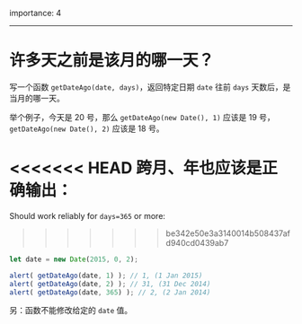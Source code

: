 importance: 4

---

# 许多天之前是该月的哪一天？

写一个函数 `getDateAgo(date, days)`，返回特定日期 `date` 往前 `days` 天数后，是当月的哪一天。

举个例子，今天是 20 号，那么 `getDateAgo(new Date(), 1)` 应该是 19 号，`getDateAgo(new Date(), 2)` 应该是 18 号。

<<<<<<< HEAD
跨月、年也应该是正确输出：
=======
Should work reliably for `days=365` or more:
>>>>>>> be342e50e3a3140014b508437afd940cd0439ab7

```js
let date = new Date(2015, 0, 2);

alert( getDateAgo(date, 1) ); // 1, (1 Jan 2015)
alert( getDateAgo(date, 2) ); // 31, (31 Dec 2014)
alert( getDateAgo(date, 365) ); // 2, (2 Jan 2014)
```

另：函数不能修改给定的 `date` 值。
